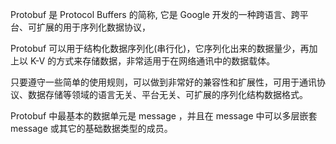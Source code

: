 

Protobuf 是 Protocol Buffers 的简称, 它是 Google 开发的一种跨语言、跨平台、可扩展的用于序列化数据协议，

Protobuf 可以用于结构化数据序列化(串行化)，它序列化出来的数据量少，再加上以 K-V 的方式来存储数据，非常适用于在网络通讯中的数据载体。

只要遵守一些简单的使用规则，可以做到非常好的兼容性和扩展性，可用于通讯协议、数据存储等领域的语言无关、平台无关、可扩展的序列化结构数据格式。

Protobuf 中最基本的数据单元是 message ，并且在 message 中可以多层嵌套 message 或其它的基础数据类型的成员。



